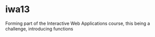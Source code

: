# iwa13
Forming part of the Interactive Web Applications course, this being a challenge, introducing functions
